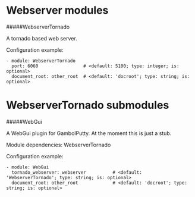 Webserver modules
==========

#####WebserverTornado

A tornado based web server.

Configuration example:

    - module: WebserverTornado
      port: 6060                 # <default: 5100; type: integer; is: optional>
      document_root: other_root  # <default: 'docroot'; type: string; is: optional>

WebserverTornado submodules
==========
#####WebGui

A WebGui plugin for GambolPutty. At the moment this is just a stub.

Module dependencies:    WebserverTornado

Configuration example:

    - module: WebGui
      tornado_webserver: webserver          # <default: 'WebserverTornado'; type: string; is: optional>
      document_root: other_root             # <default: 'docroot'; type: string; is: optional>